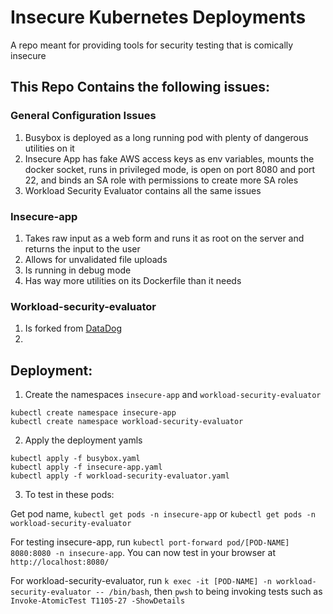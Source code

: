 # Insecure Kubernetes Deployments

A repo meant for providing tools for security testing that is comically insecure

## This Repo Contains the following issues:

### General Configuration Issues

1. Busybox is deployed as a long running pod with plenty of dangerous utilities on it
2. Insecure App has fake AWS access keys as env variables, mounts the docker socket, runs in privileged mode, is open on port 8080 and port 22, and binds an SA role with permissions to create more SA roles
3. Workload Security Evaluator contains all the same issues

### Insecure-app

1. Takes raw input as a web form and runs it as root on the server and returns the input to the user
2. Allows for unvalidated file uploads
3. Is running in debug mode
4. Has way more utilities on its Dockerfile than it needs

### Workload-security-evaluator

1. Is forked from [DataDog](https://github.com/DataDog/workload-security-evaluator)
2. 

## Deployment:

1. Create the namespaces `insecure-app` and `workload-security-evaluator`

```
kubectl create namespace insecure-app
kubectl create namespace workload-security-evaluator
```

2. Apply the deployment yamls

```
kubectl apply -f busybox.yaml
kubectl apply -f insecure-app.yaml
kubectl apply -f workload-security-evaluator.yaml
```

3. To test in these pods:

Get pod name, `kubectl get pods -n insecure-app` or `kubectl get pods -n workload-security-evaluator`

For testing insecure-app, run `kubectl port-forward pod/[POD-NAME] 8080:8080 -n insecure-app`. You can now test in your browser at `http://localhost:8080/`

For workload-security-evaluator, run `k exec -it [POD-NAME] -n workload-security-evaluator -- /bin/bash`, then `pwsh` to being invoking tests such as `Invoke-AtomicTest T1105-27 -ShowDetails`
